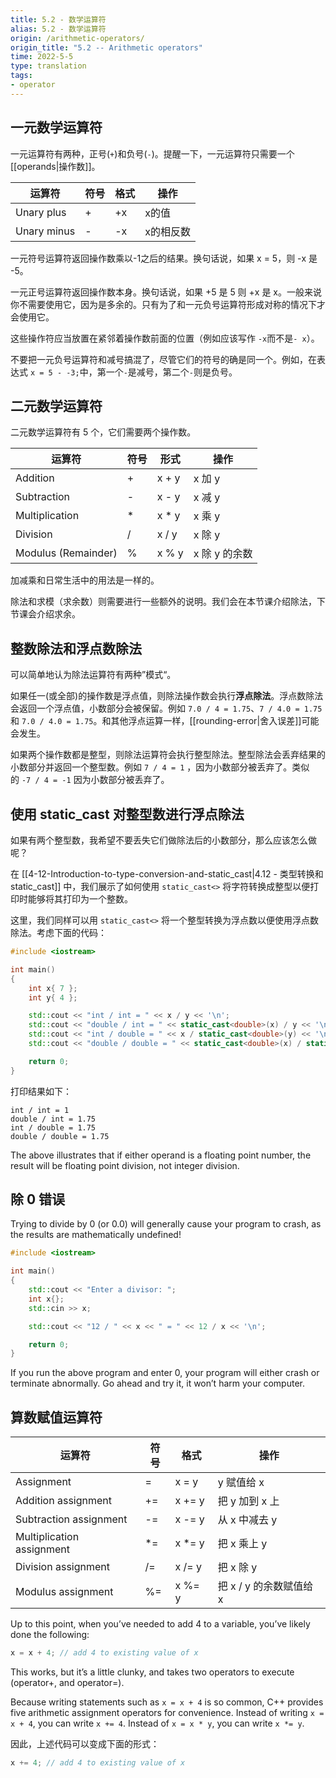 ```yaml
---
title: 5.2 - 数学运算符
alias: 5.2 - 数学运算符
origin: /arithmetic-operators/
origin_title: "5.2 -- Arithmetic operators"
time: 2022-5-5
type: translation
tags:
- operator
---
```


## 一元数学运算符

一元运算符有两种，正号(`+`)和负号(`-`)。提醒一下，一元运算符只需要一个[[operands|操作数]]。

|运算符	|符号	|格式	|操作|
|---|---|---|---|
|Unary plus	|+	|+x	| x的值 |
|Unary minus	|-	|-x	|x的相反数|


一元符号运算符返回操作数乘以-1之后的结果。换句话说，如果 x = 5，则 -x 是 -5。

一元正号运算符返回操作数本身。换句话说，如果 +5 是 5 则 +x 是 x。一般来说你不需要使用它，因为是多余的。只有为了和一元负号运算符形成对称的情况下才会使用它。

这些操作符应当放置在紧邻着操作数前面的位置（例如应该写作 `-x`而不是`- x`）。

不要把一元负号运算符和减号搞混了，尽管它们的符号的确是同一个。例如，在表达式 `x = 5 - -3;`中，第一个`-`是减号，第二个`-`则是负号。

## 二元数学运算符

 二元数学运算符有 5 个，它们需要两个操作数。
 
|运算符	|符号	|形式	|操作|
|---|---|---|---|
|Addition	|+	|x + y	|x 加 y|
|Subtraction	|-	|x - y	|x 减 y|
|Multiplication	|*	|x * y	|x 乘 y|
|Division	|/	|x / y	|x 除 y|
|Modulus (Remainder)	|%	|x % y	|x 除 y 的余数|

加减乘和日常生活中的用法是一样的。

除法和求模（求余数）则需要进行一些额外的说明。我们会在本节课介绍除法，下节课会介绍求余。

## 整数除法和浮点数除法

可以简单地认为除法运算符有两种”模式“。

如果任一(或全部)的操作数是浮点值，则除法操作数会执行**浮点除法**。浮点数除法会返回一个浮点值，小数部分会被保留。例如 `7.0 / 4 = 1.75`、`7 / 4.0 = 1.75` 和 `7.0 / 4.0 = 1.75`。和其他浮点运算一样，[[rounding-error|舍入误差]]可能会发生。

如果两个操作数都是整型，则除法运算符会执行整型除法。整型除法会丢弃结果的小数部分并返回一个整型数。例如 `7 / 4 = 1` ，因为小数部分被丢弃了。类似的 `-7 / 4 = -1` 因为小数部分被丢弃了。

## 使用 static_cast 对整型数进行浮点除法

如果有两个整型数，我希望不要丢失它们做除法后的小数部分，那么应该怎么做呢？

在 [[4-12-Introduction-to-type-conversion-and-static_cast|4.12 - 类型转换和 static_cast]] 中，我们展示了如何使用 `static_cast<>` 将字符转换成整型以便打印时能够将其打印为一个整数。

这里，我们同样可以用 `static_cast<>` 将一个整型转换为浮点数以便使用浮点数除法。考虑下面的代码：

```cpp
#include <iostream>

int main()
{
    int x{ 7 };
    int y{ 4 };

    std::cout << "int / int = " << x / y << '\n';
    std::cout << "double / int = " << static_cast<double>(x) / y << '\n';
    std::cout << "int / double = " << x / static_cast<double>(y) << '\n';
    std::cout << "double / double = " << static_cast<double>(x) / static_cast<double>(y) << '\n';

    return 0;
}
```

打印结果如下：

```
int / int = 1
double / int = 1.75
int / double = 1.75
double / double = 1.75
```

The above illustrates that if either operand is a floating point number, the result will be floating point division, not integer division.

## 除 0 错误

Trying to divide by 0 (or 0.0) will generally cause your program to crash, as the results are mathematically undefined!

```cpp
#include <iostream>

int main()
{
	std::cout << "Enter a divisor: ";
	int x{};
	std::cin >> x;

	std::cout << "12 / " << x << " = " << 12 / x << '\n';

	return 0;
}
```


If you run the above program and enter 0, your program will either crash or terminate abnormally. Go ahead and try it, it won’t harm your computer.

## 算数赋值运算符

|运算符	|符号	|格式	|操作|
|---|---|---|---|
|Assignment	|=	|x = y	|y 赋值给 x|
|Addition assignment	|+=	|x += y	|把 y 加到 x 上|
|Subtraction assignment	|-=	|x -= y	|从 x 中减去 y|
|Multiplication assignment	|\*=	| x \*= y	| 把 x 乘上 y|
|Division assignment	| /=	| x /= y	| 把 x 除 y|
|Modulus assignment	| %=	|x %= y	|把 x / y 的余数赋值给 x|


Up to this point, when you’ve needed to add 4 to a variable, you’ve likely done the following:

```cpp
x = x + 4; // add 4 to existing value of x
```

This works, but it’s a little clunky, and takes two operators to execute (operator+, and operator=).

Because writing statements such as `x = x + 4` is so common, C++ provides five arithmetic assignment operators for convenience. Instead of writing `x = x + 4`, you can write `x += 4`. Instead of `x = x * y`, you can write `x *= y`.

因此，上述代码可以变成下面的形式：

```cpp
x += 4; // add 4 to existing value of x
```